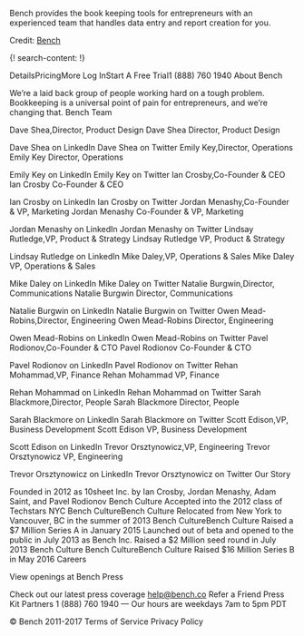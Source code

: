 
Bench provides the book keeping tools for entrepreneurs with an experienced team that handles data entry and report creation for you. 

Credit: [Bench](https://bench.co/)

{! search-content: !}


DetailsPricingMore 
Log InStart A Free Trial1 (888) 760 1940
About Bench

We’re a laid back group of people working hard on a tough problem. Bookkeeping is a universal point of pain for entrepreneurs, and we’re changing that.
Bench Team

Dave Shea,Director, Product Design
Dave Shea
Director, Product Design

Dave Shea on LinkedIn Dave Shea on Twitter
Emily Key,Director, Operations
Emily Key
Director, Operations

Emily Key on LinkedIn Emily Key on Twitter
Ian Crosby,Co-Founder & CEO
Ian Crosby
Co-Founder & CEO

Ian Crosby on LinkedIn Ian Crosby on Twitter
Jordan Menashy,Co-Founder & VP, Marketing
Jordan Menashy
Co-Founder & VP, Marketing

Jordan Menashy on LinkedIn Jordan Menashy on Twitter
Lindsay Rutledge,VP, Product & Strategy
Lindsay Rutledge
VP, Product & Strategy

Lindsay Rutledge on LinkedIn
Mike Daley,VP, Operations & Sales
Mike Daley
VP, Operations & Sales

Mike Daley on LinkedIn Mike Daley on Twitter
Natalie Burgwin,Director, Communications
Natalie Burgwin
Director, Communications

Natalie Burgwin on LinkedIn Natalie Burgwin on Twitter
Owen Mead-Robins,Director, Engineering
Owen Mead-Robins
Director, Engineering

Owen Mead-Robins on LinkedIn Owen Mead-Robins on Twitter
Pavel Rodionov,Co-Founder & CTO
Pavel Rodionov
Co-Founder & CTO

Pavel Rodionov on LinkedIn Pavel Rodionov on Twitter
Rehan Mohammad,VP, Finance
Rehan Mohammad
VP, Finance

Rehan Mohammad on LinkedIn Rehan Mohammad on Twitter
Sarah Blackmore,Director, People
Sarah Blackmore
Director, People

Sarah Blackmore on LinkedIn Sarah Blackmore on Twitter
Scott Edison,VP, Business Development
Scott Edison
VP, Business Development

Scott Edison on LinkedIn
Trevor Orsztynowicz,VP, Engineering
Trevor Orsztynowicz
VP, Engineering

Trevor Orsztynowicz on LinkedIn Trevor Orsztynowicz on Twitter
Our Story

Founded in 2012 as 10sheet Inc. by Ian Crosby, Jordan Menashy, Adam Saint, and Pavel Rodionov
Bench Culture
Accepted into the 2012 class of Techstars NYC
Bench CultureBench Culture
Relocated from New York to Vancouver, BC in the summer of 2013
Bench CultureBench Culture
Raised a $7 Million Series A in January 2015
Launched out of beta and opened to the public in July 2013 as Bench Inc.
Raised a $2 Million seed round in July 2013
Bench Culture
Bench CultureBench Culture
Raised $16 Million Series B in May 2016
Careers

View openings at Bench
Press

Check out our latest press coverage
help@bench.co
Refer a Friend
Press Kit
Partners
1 (888) 760 1940 — Our hours are weekdays 7am to 5pm PDT

© Bench 2011-2017
Terms of Service
Privacy Policy
